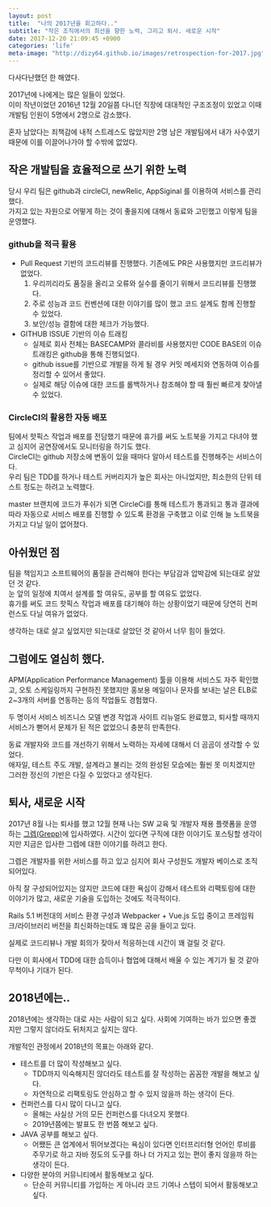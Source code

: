 ```yaml
---
layout: post
title:  "나의 2017년을 회고하다.."
subtitle: "작은 조직에서의 최선을 향한 노력, 그리고 퇴사. 새로운 시작"
date: 2017-12-20 21:09:45 +0900
categories: 'life'
meta-image: "http://dizy64.github.io/images/retrospection-for-2017.jpg"
---
```


다사다난했던 한 해였다.

2017년에 나에게는 많은 일들이 있었다.<br/>
이미 작년이었던 2016년 12월 20일쯤 다니던 직장에 대대적인 구조조정이 있었고 이때 개발팀 인원이 5명에서 2명으로 감소했다.

혼자 남았다는 죄책감에 내적 스트레스도 많았지만 2명 남은 개발팀에서 내가 사수였기 때문에 이를 이끌어나가야 할 수밖에 없었다.

## 작은 개발팀을 효율적으로 쓰기 위한 노력

당시 우리 팀은 github과 circleCI, newRelic, AppSiginal 를 이용하여 서비스를 관리했다.<br/>
가지고 있는 자원으로 어떻게 하는 것이 좋을지에 대해서 동료와 고민했고 이렇게 팀을 운영했다.

### github을 적극 활용

* Pull Request 기반의 코드리뷰를 진행했다. 기존에도 PR은 사용했지만 코드리뷰가 없었다.
    1. 우리끼리라도 품질을 올리고 오류와 실수를 줄이기 위해서 코드리뷰를 진행했다.
    2. 주로 성능과 코드 컨벤션에 대한 이야기를 많이 했고 코드 설계도 함께 진행할 수 있었다.
    3. 보안/성능 결함에 대한 체크가 가능했다.
* GITHUB ISSUE 기반의 이슈 트래킹
    * 실제로 회사 전체는 BASECAMP와 콜라비를 사용했지만 CODE BASE의 이슈 트래킹은 github을 통해 진행되었다.
    * github issue를 기반으로 개발을 하게 될 경우 커밋 메세지와 연동하여 이슈를 정리할 수 있어서 좋았다.
    * 실제로 해당 이슈에 대한 코드를 롤백하거나 참조해야 할 때 훨씬 빠르게 찾아낼 수 있었다.

### CircleCI의 활용한 자동 배포

팀에서 핫픽스 작업과 배포를 전담했기 때문에 휴가를 써도 노트북을 가지고 다녀야 했고 심지어 공연장에서도 모니터링을 하기도 했다.<br/>
CircleCI는 github 저장소에 변동이 있을 때마다 알아서 테스트를 진행해주는 서비스이다.<br/>
우리 팀은 TDD를 하거나 테스트 커버리지가 높은 회사는 아니었지만, 최소한의 단위 테스트 정도는 하려고 노력했다.

master 브랜치에 코드가 푸쉬가 되면 CircleCi를 통해 테스트가 통과되고 통과 결과에 따라 자동으로 서비스 배포를 진행할 수 있도록 환경을 구축했고 이로 인해 늘 노트북을 가지고 다닐 일이 없어졌다.

## 아쉬웠던 점

팀을 책임지고 소프트웨어의 품질을 관리해야 한다는 부담감과 압박감에 되는대로 살았던 것 같다.<br/>
눈 앞의 일정에 치여서 설계를 할 여유도, 공부를 할 여유도 없었다.<br/>
휴가를 써도 코드 핫픽스 작업과 배포를 대기해야 하는 상황이었기 때문에 당연히 컨퍼런스도 다닐 여유가 없었다.

생각하는 대로 살고 싶었지만 되는대로 살았던 것 같아서 너무 힘이 들었다.

## 그럼에도 열심히 했다.

APM(Application Performance Management) 툴을 이용해 서비스도 자주 확인했고, 오토 스케일링까지 구현하진 못했지만 홍보용 메일이나 문자를 보내는 날은 ELB로 2~3개의 서버를 연동하는 등의 작업들도 경험했다.

두 명이서 서비스 비즈니스 모델 변경 작업과 사이트 리뉴얼도 완료했고, 퇴사할 때까지 서비스가 뻗어서 문제가 된 적은 없었으니 충분히 만족한다.

동료 개발자와 코드를 개선하기 위해서 노력하는 자세에 대해서 더 곰곰이 생각할 수 있었다.<br/>
애자일, 테스트 주도 개발, 설계라고 불리는 것의 완성된 모습에는 훨씬 못 미치겠지만 그러한 정신의 기반은 다질 수 있었다고 생각된다.

## 퇴사, 새로운 시작

2017년 8월 나는 퇴사를 했고 12월 현재 나는 SW 교육 및 개발자 채용 플랫폼을 운영하는 [그렙(Grepp)](http://grepp.co)에 입사하였다. 시간이 있다면 구직에 대한 이야기도 포스팅할 생각이지만 지금은 입사한 그렙에 대한 이야기를 하려고 한다.

그렙은 개발자를 위한 서비스를 하고 있고 심지어 회사 구성원도 개발자 베이스로 조직되어있다.

아직 잘 구성되어있지는 않지만 코드에 대한 욕심이 강해서 테스트와 리팩토링에 대한 이야기가 많고, 새로운 기술을 도입하는 것에도 적극적이다.

Rails 5.1 버전대의 서비스 환경 구성과 Webpacker + Vue.js 도입 중이고 프레임워크/라이브러리 버전을 최신화하는데도 꽤 많은 공을 들이고 있다.

실제로 코드리뷰나 개발 회의가 잦아서 적응하는데 시간이 꽤 걸릴 것 같다.

다만 이 회사에서 TDD에 대한 습득이나 협업에 대해서 배울 수 있는 계기가 될 것 같아 무척이나 기대가 된다.


## 2018년에는..

2018년에는 생각하는 대로 사는 사람이 되고 싶다. 사회에 기여하는 바가 있으면 좋겠지만 그렇지 않더라도 뒤처지고 싶지는 않다.

개발적인 관정에서 2018년의 목표는 아래와 같다.

* 테스트를 더 많이 작성해보고 싶다.
    * TDD까지 익숙해지진 않더라도 테스트를 잘 작성하는 꼼꼼한 개발을 해보고 싶다.
    * 자연적으로 리팩토링도 안심하고 할 수 있지 않을까 하는 생각이 든다.
* 컨퍼런스를 다시 많이 다니고 싶다.
    * 올해는 사실상 거의 모든 컨퍼런스를 다녀오지 못했다.
    * 2019년쯤에는 발표도 한 번쯤 해보고 싶다.
* JAVA 공부를 해보고 싶다.
    * 어쨌든 큰 업계에서 뛰어보겠다는 욕심이 있다면 인터프리터형 언어인 루비를 주무기로 하고 자바 정도의 도구를 하나 더 가지고 있는 편이 좋지 않을까 하는 생각이 든다.
* 다양한 분야의 커뮤니티에서 활동해보고 싶다.
    * 단순히 커뮤니티를 가입하는 게 아니라 코드 기여나 스텝이 되어서 활동해보고 싶다.
